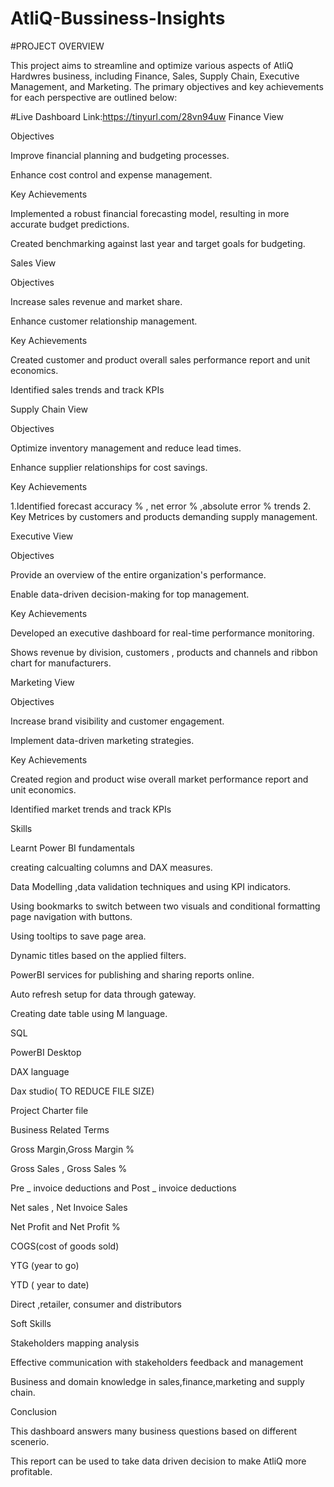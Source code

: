 # AtliQ-Bussiness-Insights
#PROJECT OVERVIEW

This project aims to streamline and optimize various aspects of AtliQ Hardwres business, including Finance, Sales, Supply Chain, Executive Management, and Marketing. The primary objectives and key achievements for each perspective are outlined below:

#Live Dashboard Link:https://tinyurl.com/28vn94uw
Finance View

Objectives

Improve financial planning and budgeting processes.

Enhance cost control and expense management.

Key Achievements

Implemented a robust financial forecasting model, resulting in more accurate budget predictions.

Created benchmarking against last year and target goals for budgeting.

Sales View

Objectives

Increase sales revenue and market share.

Enhance customer relationship management.

Key Achievements

Created customer and product overall sales performance report and unit economics.

Identified sales trends and track KPIs

Supply Chain View

Objectives

Optimize inventory management and reduce lead times.

Enhance supplier relationships for cost savings.

Key Achievements

1.Identified forecast accuracy % , net error % ,absolute error % trends 2. Key Metrices by customers and products demanding supply management.

Executive View

Objectives

Provide an overview of the entire organization's performance.

Enable data-driven decision-making for top management.

Key Achievements

Developed an executive dashboard for real-time performance monitoring.

Shows revenue by division, customers , products and channels and ribbon chart for manufacturers.

Marketing View

Objectives

Increase brand visibility and customer engagement.

Implement data-driven marketing strategies.

Key Achievements

Created region and product wise overall market performance report and unit economics.

Identified market trends and track KPIs

Skills

Learnt Power BI fundamentals

creating calcualting columns and DAX measures.

Data Modelling ,data validation techniques and using KPI indicators.

Using bookmarks to switch between two visuals and conditional formatting
page navigation with buttons.

Using tooltips to save page area.

Dynamic titles based on the applied filters.

PowerBI services for publishing and sharing reports online.

Auto refresh setup for data through gateway.

Creating date table using M language.

SQL

PowerBI Desktop

DAX language

Dax studio( TO REDUCE FILE SIZE)

Project Charter file

Business Related Terms

Gross Margin,Gross Margin %

Gross Sales , Gross Sales %

Pre _ invoice deductions and Post _ invoice deductions

Net sales , Net Invoice Sales

Net Profit and Net Profit %

COGS(cost of goods sold)

YTG (year to go)

YTD ( year to date)

Direct ,retailer, consumer and distributors

Soft Skills

Stakeholders mapping analysis

Effective communication with stakeholders feedback and management

Business and domain knowledge in sales,finance,marketing and supply chain.

Conclusion

This dashboard answers many business questions based on different scenerio.

This report can be used to take data driven decision to make AtliQ more profitable.
